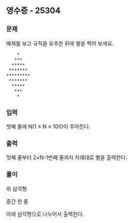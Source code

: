 ## 영수증 - 25304

### 문제

예제를 보고 규칙을 유추한 뒤에 별을 찍어 보세요.

```text
    *
   ***
  *****
 *******
*********
 *******
  *****
   ***
    *
```

### 입력

첫째 줄에 N(1 ≤ N ≤ 100)이 주어진다.

### 출력

첫째 줄부터 2×N-1번째 줄까지 차례대로 별을 출력한다.

### 풀이

위 삼각형

중간 한 줄

아래 삼각형으로 나누어서 출력한다.